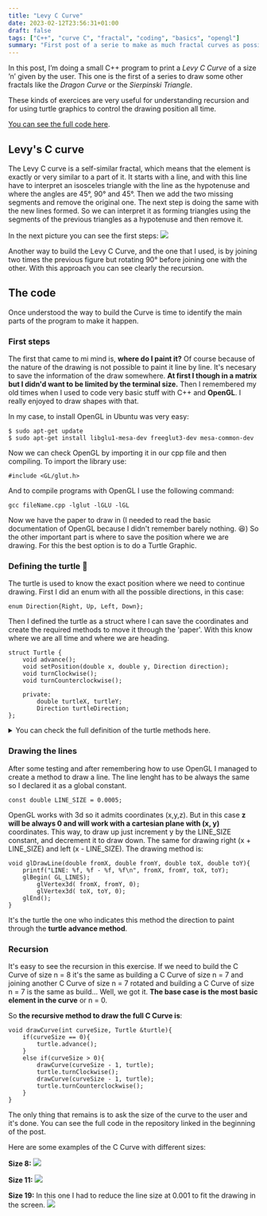 ```yaml
---
title: "Levy C Curve"
date: 2023-02-12T23:56:31+01:00
draft: false
tags: ["C++", "curve C", "fractal", "coding", "basics", "opengl"]
summary: "First post of a serie to make as much fractal curves as possible. First one is the Levy's C-Curve. Done with C++ and OpenGL."
---
```


In this post, I’m doing a small C++ program to print a _Levy C Curve_ of a size ’n’ given by the user. This one is the first of a series to draw some other fractals like the _Dragon Curve_ or the _Sierpinski Triangle_. 

These kinds of exercices are very useful for understanding recursion and for using turtle graphics to control the drawing position all time.

[You can see the full code here](https://github.com/jaxp42/FractalCurves/blob/main/CurveC.cpp).

## Levy's C curve
The Levy C curve is a self-similar fractal, which means that the element is exactly or very similar to a part of it.
It starts with a line, and with this line have to interpret an isosceles triangle with the line as the hypotenuse and where the angles are 45°, 90° and 45°. Then we add the two missing segments and remove the original one. The next step is doing the same with the new lines formed. So we can interpret it as forming triangles using the segments of the previous triangles as a hypotenuse and then remove it. 

In the next picture you can see the first steps:
<img src="Levy_C_construction.png"/>

Another way to build the Levy C Curve, and the one that I used, is by joining two times the previous figure but rotating 90° before joining one with the other. With this approach you can see clearly the recursion.


## The code
Once understood the way to build the Curve is time to identify the main parts of the program to make it happen. 

### First steps

The first that came to mi mind is, **where do I paint it?** Of course because of the nature of the drawing is not possible to paint it line by line. It's necesary to save the information of the draw somewhere. **At first I though in a matrix but I didn'd want to be limited by the terminal size.** Then I remembered my old times when I used to code very basic stuff with C++ and **OpenGL**. I really enjoyed to draw shapes with that.
 
In my case, to install OpenGL in Ubuntu was very easy:

    $ sudo apt-get update
    $ sudo apt-get install libglu1-mesa-dev freeglut3-dev mesa-common-dev

Now we can check OpenGL by importing it in our cpp file and then compiling. To import the library use:
    
    #include <GL/glut.h>

And to compile programs with OpenGL I use the following command:

    gcc fileName.cpp -lglut -lGLU -lGL

Now we have the paper to draw in (I needed to read the basic documentation of OpenGL because I didn't remember barely nothing. :satisfied:) So the other important part is where to save the position where we are drawing. For this the best option is to do a Turtle Graphic.

### Defining the turtle :turtle:
The turtle is used to know the exact position where we need to continue drawing. First I did an enum with all the possible directions, in this case:
    
    enum Direction{Right, Up, Left, Down};

Then I defined the turtle as a struct where I can save the coordinates and create the required methods to move it through the 'paper'. With this know where we are all time and where we are heading.

    struct Turtle {
        void advance();
        void setPosition(double x, double y, Direction direction);
        void turnClockwise();
        void turnCounterclockwise();

        private:
            double turtleX, turtleY;
            Direction turtleDirection;
    };

<details>
    <summary>You can check the full definition of the turtle methods here.</summary>

    void Turtle::advance(){
        switch (turtleDirection){
        case Right:
            glDrawLine(turtleX, turtleY, turtleX + LINE_SIZE, turtleY);
            turtleX += LINE_SIZE;
            break;
        case Up:
            glDrawLine(turtleX, turtleY, turtleX, turtleY + LINE_SIZE);
            turtleY += LINE_SIZE;
            break;
        case Left:
            glDrawLine(turtleX, turtleY, turtleX - LINE_SIZE, turtleY);
            turtleX -= LINE_SIZE;
            break;
        case Down:
            glDrawLine(turtleX, turtleY, turtleX, turtleY - LINE_SIZE);
            turtleY -= LINE_SIZE;
            break;
        }
    }

    void Turtle::setPosition(double x, double y, Direction direction){
        turtleX = x;
        turtleY = y;
        turtleDirection = direction;
    }

    void Turtle::turnClockwise(){
        int newDirection = (turtleDirection - 1 + 4) % 4;
        turtleDirection = Direction(newDirection);
    }

    void Turtle::turnCounterclockwise(){
        int newDirection = (turtleDirection +1) % 4;
        turtleDirection = Direction(newDirection);
    }
</details>

### Drawing the lines
After some testing and after remembering how to use OpenGL I managed to create a method to draw a line. The line lenght has to be always the same so I declared it as a global constant.

    const double LINE_SIZE = 0.0005;

OpenGL works with 3d so it admits coordinates (x,y,z). But in this case **z will be always 0 and will work with a cartesian plane with (x, y)** coordinates. This way, to draw up just increment y by the LINE_SIZE constant, and decrement it to draw down. The same for drawing right (x + LINE_SIZE) and left (x - LINE_SIZE). The drawing method is: 

    void glDrawLine(double fromX, double fromY, double toX, double toY){
        printf("LINE: %f, %f - %f, %f\n", fromX, fromY, toX, toY);
        glBegin( GL_LINES);
            glVertex3d( fromX, fromY, 0);
            glVertex3d( toX, toY, 0);
        glEnd();
    }

It's the turtle the one who indicates this method the direction to paint through the **turtle advance method**.

### Recursion
It's easy to see the recursion in this exercise. If we need to build the C Curve of size n = 8 it's the same as building a C Curve of size n = 7 and joining another C Curve of size n = 7 rotated and building a C Curve of size n = 7 is the same as build... Well, we got it. **The base case is the most basic element in the curve** or n = 0. 

So **the recursive method to draw the full C Curve is**: 
    
    void drawCurve(int curveSize, Turtle &turtle){
        if(curveSize == 0){
            turtle.advance();
        }
        else if(curveSize > 0){
            drawCurve(curveSize - 1, turtle);
            turtle.turnClockwise();
            drawCurve(curveSize - 1, turtle);
            turtle.turnCounterclockwise();
        }
    }

The only thing that remains is to ask the size of the curve to the user and it's done. You can see the full code in the repository linked in the beginning of the post.

Here are some examples of the C Curve with different sizes:

**Size 8:**
<img src="curve8.jpeg"/>

**Size 11:**
<img src="curve11.jpeg"/>

**Size 19:** In this one I had to reduce the line size at 0.001 to fit the drawing in the screen.
<img src="curve19.jpeg"/>
